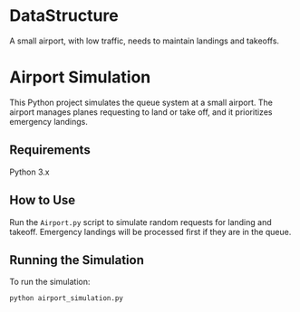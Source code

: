# DataStructure
A small airport, with low traffic, needs to maintain landings and takeoffs.

# Airport Simulation

This Python project simulates the queue system at a small airport. The airport manages planes requesting to land or take off, and it prioritizes emergency landings.

## Requirements
Python 3.x

## How to Use
Run the `Airport.py` script to simulate random requests for landing and takeoff. Emergency landings will be processed first if they are in the queue.

## Running the Simulation
To run the simulation:
```bash
python airport_simulation.py
